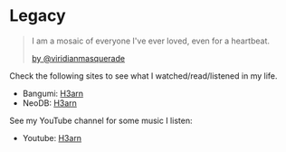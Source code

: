 # Legacy

> I am a mosaic of everyone I've ever loved, even for a heartbeat.
> 
> [by @viridianmasquerade](https://viridianmasquerade.tumblr.com/post/634434560565936128/smokeinsilence-have-you-ever-noticed-you-pick-up)

Check the following sites to see what I watched/read/listened in my life. 

 - Bangumi: [H3arn](https://bgm.tv/user/h3arn)
 - NeoDB: [H3arn](https://neodb.social/users/H3arn@mastodon.online/)

See my YouTube channel for some music I listen:

 - Youtube: [H3arn](https://www.youtube.com/@h3arn_/playlists)